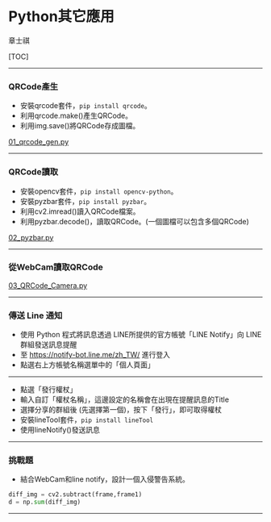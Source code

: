# Python其它應用

章士祺

[TOC]

---

### QRCode產生

- 安裝qrcode套件，`pip install qrcode`。
- 利用qrcode.make()產生QRCode。
- 利用img.save()將QRCode存成圖檔。

[01_qrcode_gen.py][01_qrcode_gen.py]

---

### QRCode讀取

- 安裝opencv套件，`pip install opencv-python`。
- 安裝pyzbar套件，`pip install pyzbar`。
- 利用cv2.imread()讀入QRCode檔案。
- 利用pyzbar.decode()，讀取QRCode。(一個圖檔可以包含多個QRCode)

[02_pyzbar.py][02_pyzbar.py]

---

### 從WebCam讀取QRCode

[03_QRCode_Camera.py][03_QRCode_Camera.py]

---

### 傳送 Line 通知

- 使用 Python 程式將訊息透過 LINE所提供的官方帳號「LINE Notify」向 LINE 群組發送訊息提醒
- 至 https://notify-bot.line.me/zh_TW/ 進行登入
- 點選右上方帳號名稱選單中的「個人頁面」

---

- 點選「發行權杖」
- 輸入自訂「權杖名稱」，這邊設定的名稱會在出現在提醒訊息的Title
- 選擇分享的群組後 (先選擇第一個)，按下「發行」，即可取得權杖
- 安裝lineTool套件，`pip install lineTool`
- 使用lineNotify()發送訊息

---

### 挑戰題

- 結合WebCam和line notify，設計一個入侵警告系統。

```python
diff_img = cv2.subtract(frame,frame1)
d = np.sum(diff_img)
```

---

[01_qrcode_gen.py]: /sample_codes/part8/01_qrcode_gen.py
[02_pyzbar.py]: /sample_codes/part8/02_pyzbar.py
[03_QRCode_Camera.py]: /sample_codes/part8/03_QRCode_Camera.py